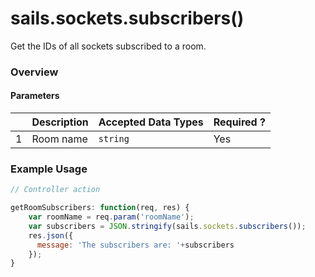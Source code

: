 # sails.sockets.subscribers()

Get the IDs of all sockets subscribed to a room.



### Overview
#### Parameters
|   |          Description        | Accepted Data Types | Required ? |
|---|-----------------------------|---------------------|------------|
| 1 |           Room name        | `string` | Yes         |

### Example Usage
```javascript
// Controller action

getRoomSubscribers: function(req, res) {
    var roomName = req.param('roomName');
    var subscribers = JSON.stringify(sails.sockets.subscribers());
    res.json({
      message: 'The subscribers are: '+subscribers
    });
}
```



<docmeta name="uniqueID" value="sailssocketssubscribers65666">
<docmeta name="displayName" value="sails.sockets.subscribers()">

